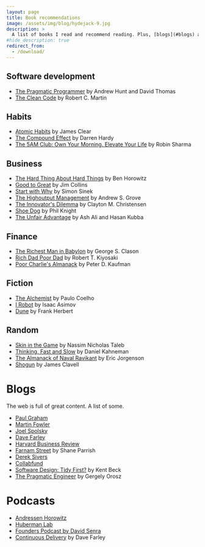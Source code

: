 ```yaml
---
layout: page
title: Book recommendations
image: /assets/img/blog/hydejack-9.jpg
description: >
  A list of books I read and recommend reading. Plus, [blogs](#blogs) and [podcasts](#podcasts) I follow below.
#hide_description: true
redirect_from:
  - /download/
---
```


<!-- # Book recommendations -->

## Software development
- [The Pragmatic Programmer](https://www.amazon.com/Pragmatic-Programmer-journey-mastery-Anniversary/dp/0135957052) by Andrew Hunt and David Thomas
- [The Clean Code](https://www.amazon.com/Clean-Code-Handbook-Software-Craftsmanship/dp/0132350882) by Robert C. Martin

## Habits
- [Atomic Habits](https://www.amazon.com/Atomic-Habits-Proven-Build-Break/dp/0735211299) by James Clear
- [The Compound Effect](https://www.amazon.com/Compound-Effect-Darren-Hardy/dp/159315724X) by Darren Hardy
- [The 5AM Club: Own Your Morning. Elevate Your Life](https://www.amazon.com/5-AM-Club-Own-Your-Morning/dp/1443456624) by Robin Sharma

## Business
- [The Hard Thing About Hard Things](https://www.amazon.com/Hard-Thing-About-Things-Building/dp/0062273205) by Ben Horowitz
- [Good to Great](https://www.amazon.com/Good-Great-Some-Companies-Others/dp/0066620996) by Jim Collins
- [Start with Why](https://www.amazon.com/Start-Why-Leaders-Inspire-Everyone/dp/1591846447) by Simon Sinek
- [The Highoutput Management](https://www.amazon.com/High-Output-Management-Andrew-Grove/dp/0679762884) by Andrew S. Grove
- [The Innovator's Dilemma](https://www.amazon.com/Innovators-Dilemma-Revolutionary-Change-Business/dp/0062060244) by Clayton M. Christensen
- [Shoe Dog](https://www.amazon.com/Shoe-Dog-Memoir-Creator-Nike/dp/1501135929) by Phil Knight
- [The Unfair Advantage](https://www.goodreads.com/en/book/show/50714359) by Ash Ali and Hasan Kubba

## Finance
- [The Richest Man in Babylon](https://en.wikipedia.org/wiki/The_Richest_Man_in_Babylon_(book)) by George S. Clason
- [Rich Dad Poor Dad](https://www.amazon.com/Rich-Dad-Poor-Teach-Middle/dp/1612680194) by Robert T. Kiyosaki
- [Poor Charlie's Almanack](https://www.amazon.com/Poor-Charlies-Almanack-Charles-Expanded/dp/1578645018) by Peter D. Kaufman

## Fiction
- [The Alchemist](https://www.amazon.com/Alchemist-Paulo-Coelho/dp/0062315005) by Paulo Coelho
- [I Robot](https://www.amazon.com/Robot-Isaac-Asimov/dp/055338256X) by Isaac Asimov
- [Dune](https://www.amazon.com/Dune-Frank-Herbert/dp/0441172717) by Frank Herbert

## Random
- [Skin in the Game](https://www.amazon.com/Skin-Game-Hidden-Asymmetries-Daily/dp/042528462X) by Nassim Nicholas Taleb
- [Thinking, Fast and Slow](https://www.amazon.com/Thinking-Fast-Slow-Daniel-Kahneman/dp/0374533555) by Daniel Kahneman
- [The Almanack of Naval Ravikant](https://www.amazon.com/Almanack-Naval-Ravikant-Wealth-Happiness/dp/1999747142) by Eric Jorgenson
- [Shogun](https://www.barnesandnoble.com/w/shogun-james-clavell/1100618383) by James Clavell


# Blogs
The web is full of great content. A list of some.

- [Paul Graham](http://www.paulgraham.com)
- [Martin Fowler](https://martinfowler.com)
- [Joel Spolsky](https://www.joelonsoftware.com)
- [Dave Farley](https://www.davefarley.net)
- [Harvard Business Review](https://hbr.org)
- [Farnam Street](https://fs.blog) by Shane Parrish
- [Derek Sivers](https://sive.rs/blog)
- [Collabfund](https://collabfund.com/blog/)
- [Software Design: Tidy First?](https://tidyfirst.substack.com/) by Kent Beck
- [The Pragmatic Engineer](https://blog.pragmaticengineer.com/) by Gergely Orosz

# Podcasts

- [Andressen Horowitz](https://a16z.com/podcasts/a16z-podcast/)
- [Huberman Lab](https://www.hubermanlab.com/podcast)
- [Founders Podcast by David Senra](https://www.founderspodcast.com/)
- [Continuous Delivery](https://www.youtube.com/c/ContinuousDelivery) by Dave Farley